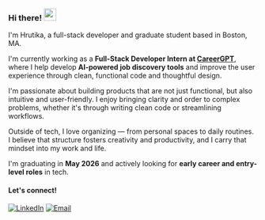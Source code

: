 ### Hi there! <img src="https://emojis.slackmojis.com/emojis/images/1536351075/4594/blob-wave.gif" width="25"/>

I'm Hrutika, a full-stack developer and graduate student based in Boston, MA.

I'm currently working as a **Full-Stack Developer Intern at [CareerGPT](https://github.com/careergpt)**, where I help develop **AI-powered job discovery tools** and improve the user experience through clean, functional code and thoughtful design.

I'm passionate about building products that are not just functional, but also intuitive and user-friendly. I enjoy bringing clarity and order to complex problems, whether it's through writing clean code or streamlining workflows.

Outside of tech, I love organizing — from personal spaces to daily routines. I believe that structure fosters creativity and productivity, and I carry that mindset into my work and life.

I'm graduating in **May 2026** and actively looking for **early career and entry-level roles** in tech.

#### Let's connect!  

[![LinkedIn](https://img.shields.io/badge/-LinkedIn-blue?logo=linkedin&logoColor=white)](https://www.linkedin.com/in/hrutika-patel) [![Email](https://img.shields.io/badge/-Email-D14836?logo=gmail&logoColor=white)](mailto:patelhrutika@gmail.com)